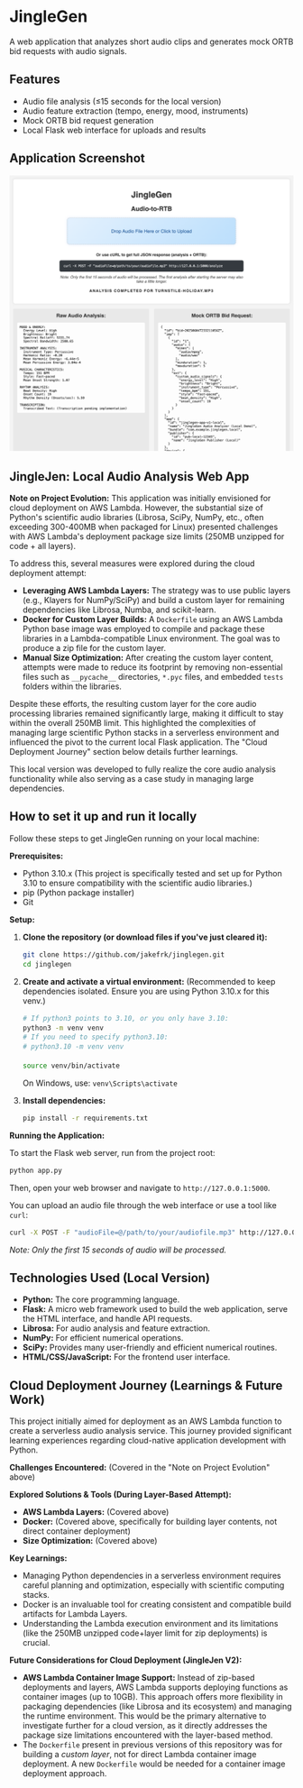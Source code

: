 # JingleGen

A web application that analyzes short audio clips and generates mock ORTB bid requests with audio signals.

## Features
- Audio file analysis (≤15 seconds for the local version)
- Audio feature extraction (tempo, energy, mood, instruments)
- Mock ORTB bid request generation
- Local Flask web interface for uploads and results

## Application Screenshot

![JingleGen Application Screenshot](screenshot.png)

## JingleJen: Local Audio Analysis Web App

**Note on Project Evolution:** This application was initially envisioned for cloud deployment on AWS Lambda. However, the substantial size of Python's scientific audio libraries (Librosa, SciPy, NumPy, etc., often exceeding 300-400MB when packaged for Linux) presented challenges with AWS Lambda's deployment package size limits (250MB unzipped for code + all layers). 

To address this, several measures were explored during the cloud deployment attempt:
*   **Leveraging AWS Lambda Layers:** The strategy was to use public layers (e.g., Klayers for NumPy/SciPy) and build a custom layer for remaining dependencies like Librosa, Numba, and scikit-learn.
*   **Docker for Custom Layer Builds:** A `Dockerfile` using an AWS Lambda Python base image was employed to compile and package these libraries in a Lambda-compatible Linux environment. The goal was to produce a zip file for the custom layer.
*   **Manual Size Optimization:** After creating the custom layer content, attempts were made to reduce its footprint by removing non-essential files such as `__pycache__` directories, `*.pyc` files, and embedded `tests` folders within the libraries.

Despite these efforts, the resulting custom layer for the core audio processing libraries remained significantly large, making it difficult to stay within the overall 250MB limit. This highlighted the complexities of managing large scientific Python stacks in a serverless environment and influenced the pivot to the current local Flask application. The "Cloud Deployment Journey" section below details further learnings.

This local version was developed to fully realize the core audio analysis functionality while also serving as a case study in managing large dependencies.

## How to set it up and run it locally

Follow these steps to get JingleGen running on your local machine:

**Prerequisites:**
*   Python 3.10.x (This project is specifically tested and set up for Python 3.10 to ensure compatibility with the scientific audio libraries.)
*   pip (Python package installer)
*   Git

**Setup:**

1.  **Clone the repository (or download files if you've just cleared it):**
    ```bash
    git clone https://github.com/jakefrk/jinglegen.git
    cd jinglegen
    ```

2.  **Create and activate a virtual environment:**
    (Recommended to keep dependencies isolated. Ensure you are using Python 3.10.x for this venv.)
    ```bash
    # If python3 points to 3.10, or you only have 3.10:
    python3 -m venv venv
    # If you need to specify python3.10:
    # python3.10 -m venv venv 
    
    source venv/bin/activate
    ```
    On Windows, use: `venv\Scripts\activate`

3.  **Install dependencies:**
    ```bash
    pip install -r requirements.txt
    ```

**Running the Application:**

To start the Flask web server, run from the project root:
```bash
python app.py
```
Then, open your web browser and navigate to `http://127.0.0.1:5000`.

You can upload an audio file through the web interface or use a tool like `curl`:
```bash
curl -X POST -F "audioFile=@/path/to/your/audiofile.mp3" http://127.0.0.1:5000/analyze
```
*Note: Only the first 15 seconds of audio will be processed.*

## Technologies Used (Local Version)

*   **Python:** The core programming language.
*   **Flask:** A micro web framework used to build the web application, serve the HTML interface, and handle API requests.
*   **Librosa:** For audio analysis and feature extraction.
*   **NumPy:** For efficient numerical operations.
*   **SciPy:** Provides many user-friendly and efficient numerical routines.
*   **HTML/CSS/JavaScript:** For the frontend user interface.

## Cloud Deployment Journey (Learnings & Future Work)

This project initially aimed for deployment as an AWS Lambda function to create a serverless audio analysis service. This journey provided significant learning experiences regarding cloud-native application development with Python.

**Challenges Encountered:** (Covered in the "Note on Project Evolution" above)

**Explored Solutions & Tools (During Layer-Based Attempt):**
*   **AWS Lambda Layers:** (Covered above)
*   **Docker:** (Covered above, specifically for building layer contents, not direct container deployment)
*   **Size Optimization:** (Covered above)

**Key Learnings:**
*   Managing Python dependencies in a serverless environment requires careful planning and optimization, especially with scientific computing stacks.
*   Docker is an invaluable tool for creating consistent and compatible build artifacts for Lambda Layers.
*   Understanding the Lambda execution environment and its limitations (like the 250MB unzipped code+layer limit for zip deployments) is crucial.

**Future Considerations for Cloud Deployment (JingleJen V2):**
*   **AWS Lambda Container Image Support:** Instead of zip-based deployments and layers, AWS Lambda supports deploying functions as container images (up to 10GB). This approach offers more flexibility in packaging dependencies (like Librosa and its ecosystem) and managing the runtime environment. This would be the primary alternative to investigate further for a cloud version, as it directly addresses the package size limitations encountered with the layer-based method.
*   The `Dockerfile` present in previous versions of this repository was for building a *custom layer*, not for direct Lambda container image deployment. A new `Dockerfile` would be needed for a container image deployment approach. 